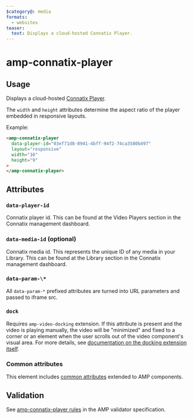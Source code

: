 ```yaml
---
$category@: media
formats:
  - websites
teaser:
  text: Displays a cloud-hosted Connatix Player.
---
```


# amp-connatix-player

## Usage

Displays a cloud-hosted [Connatix Player](https://www.connatix.com/).

The `width` and `height` attributes determine the aspect ratio of the player embedded in responsive layouts.

Example:

```html
<amp-connatix-player
  data-player-id="03ef71d8-0941-4bff-94f2-74ca3580b497"
  layout="responsive"
  width="16"
  height="9"
>
</amp-connatix-player>
```

## Attributes

### `data-player-id`

Connatix player id. This can be found at the Video Players section in the
Connatix management dashboard.

### `data-media-id` (optional)

Connatix media id. This represents the unique ID of any media in your Library.
This can be found at the Library section in the Connatix management dashboard.

### `data-param-\*`

All `data-param-*` prefixed attributes are turned into URL parameters and passed to iframe src.

### `dock`
Requires `amp-video-docking` extension. If this attribute is present and the video is playing manually, the video will be "minimized" and fixed to a corner or an element when the user scrolls out of the video component's visual area.
For more details, see [documentation on the docking extension itself](https://github.com/ampproject/amphtml/blob/master/extensions/amp-video-docking/amp-video-docking.md).

### Common attributes

This element includes [common attributes](https://amp.dev/documentation/guides-and-tutorials/learn/common_attributes)
extended to AMP components.

## Validation

See [amp-connatix-player rules](validator-amp-connatix-player.protoascii) in the AMP validator specification.
